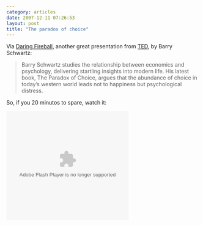```yaml
---
category: articles
date: 2007-12-11 07:26:53
layout: post
title: "The paradox of choice"
---
```


<p>Via <a href="http://daringfireball.net">Daring Fireball</a>, another great presentation from <a href="http://ted.com">TED</a>, by Barry Schwartz:</p><blockquote><p>Barry Schwartz studies the relationship between economics and psychology, delivering startling insights into modern life. His latest book, The Paradox of Choice, argues that the abundance of choice in today’s western world leads not to happiness but psychological distress.</p></blockquote> <p>So, if you 20 minutos to spare, watch it:</p><!--cut and paste--><object classid="clsid:d27cdb6e-ae6d-11cf-96b8-444553540000" codebase="http://download.macromedia.com/pub/shockwave/cabs/flash/swflash.cab#version=8,0,0,0" width="320" height="285" id="VE_Player" align="middle"><param name="movie" value="http://static.videoegg.com/ted/flash/loader.swf"><PARAM NAME="FlashVars" VALUE="bgColor=FFFFFF&file=http://static.videoegg.com/ted/movies/BARRYSCHWARTZ_high.flv&autoPlay=false&fullscreenURL=http://static.videoegg.com/ted/flash/fullscreen.html&forcePlay=false&logo=&allowFullscreen=true"><param name="quality" value="high"><param name="allowScriptAccess" value="always"><param name="bgcolor" value="#FFFFFF"><param name="scale" value="noscale"><param name="wmode" value="window"><embed src="http://static.videoegg.com/ted/flash/loader.swf" FlashVars="bgColor=FFFFFF&file=http://static.videoegg.com/ted/movies/BARRYSCHWARTZ_high.flv&autoPlay=false&fullscreenURL=http://static.videoegg.com/ted/flash/fullscreen.html&forcePlay=false&logo=&allowFullscreen=true" quality="high" allowScriptAccess="always" bgcolor="#FFFFFF" scale="noscale" wmode="window" width="320" height="285" name="VE_Player" align="middle" type="application/x-shockwave-flash" pluginspage="http://www.macromedia.com/go/getflashplayer"></object>
